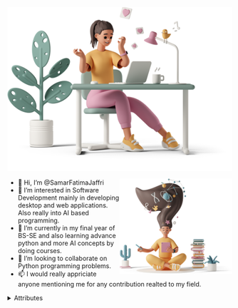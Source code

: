 ![Main Image](https://github.com/SamarFatimaJaffri/SamarFatimaJaffri/blob/adding-picture/images/casual-life-3d-likes.png)

<img align="right" width="50%" src="https://github.com/SamarFatimaJaffri/SamarFatimaJaffri/blob/adding-picture/images/casual-life-3d-reading.png">

- 👋 Hi, I’m @SamarFatimaJaffri
- 👀 I’m interested in Software Development mainly in developing desktop and web applications. Also really into AI based programming.
- 🌱 I’m currently in my final year of BS-SE and also learning advance python and more AI concepts by doing courses.
- 💞️ I’m looking to collaborate on Python programming problems.
- 📫 I would really appriciate anyone mentioning me for any contribution realted to my field.


<details>
  <summary> Attributes </summary>
  
  ### Attributes for Illustrations
  Illustration by [Icons 8](https://icons8.com/illustrations/author/5c07e68d82bcbc0092519bb6) from [Ouch!](https://icons8.com/illustrations)
</details>


<!---
SamarFatimaJaffri/SamarFatimaJaffri is a ✨ special ✨ repository because its `README.md` (this file) appears on your GitHub profile.
You can click the Preview link to take a look at your changes.
--->
